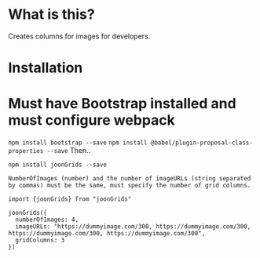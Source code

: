 # What is this?

Creates columns for images for developers.

# Installation

# Must have Bootstrap installed and must configure webpack

`npm install bootstrap --save`
`npm install @babel/plugin-proposal-class-properties --save`
Then..

`npm install joonGrids --save`
```
NumberOfImages (number) and the number of imageURLs (string separated by commas) must be the same, must specify the number of grid columns.

import {joonGrids} from "joonGrids"

joonGrids({
  numberOfImages: 4,
  imageURLs: "https://dummyimage.com/300, https://dummyimage.com/300, https://dummyimage.com/300, https://dummyimage.com/300",
  gridColumns: 3
})
```